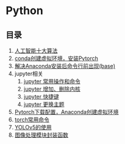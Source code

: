 # Python

## 目录

1. [人工智能十大算法](./人工智能十大算法.md)
2. [conda创建虚拟环境，安装Pytorch](./conda创建虚拟环境，安装Pytorch.md)
3. [解决Anaconda安装后命令行前出现(base)](./解决Anaconda安装后命令行前出现(base).md)
4. jupyter相关
   1. [jupyter 常用操作和命令](./jupyter常用操作和命令.md)
   2. [jupyter 增加、删除内核](./jupyter增加、删除内核.md)
   3. [jupyter 快捷键](./jupyter快捷键.md)
   4. [jupyter 更换主题](./jupyter更换主题.md)
5. [Pytorch下载配置，Anaconda创建虚拟环境](./Pytorch下载配置，Anaconda创建虚拟环境.md)
6. [torch常用命令](./torch常用命令.md)
7. [YOLOv5的使用](./YOLOv5的使用.md)
8. [图像处理模块封装函数](./图像处理模块封装函数.md)



